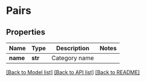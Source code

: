 # Pairs

## Properties
Name | Type | Description | Notes
------------ | ------------- | ------------- | -------------
**name** | **str** | Category name | 

[[Back to Model list]](../README.md#documentation-for-models) [[Back to API list]](../README.md#documentation-for-api-endpoints) [[Back to README]](../README.md)


